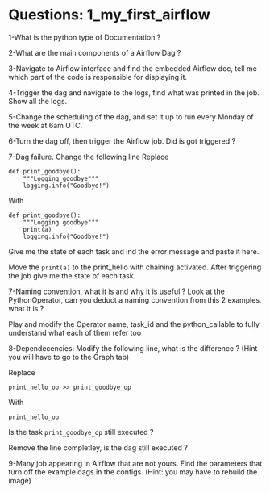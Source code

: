 # Questions: 1_my_first_airflow 

1-What is the python type of Documentation ?

2-What are the main components of a Airflow Dag ?

3-Navigate to Airflow interface and find the embedded Airflow doc, tell me which part of the code is responsible for displaying it.

4-Trigger the dag and navigate to the logs, find what was printed in the job. Show all the logs.

5-Change the scheduling of the dag, and set it up to run every Monday of the week at 6am UTC.

6-Turn the dag off, then trigger the Airflow job. 
Did is got triggered ?

7-Dag failure. Change the following line
Replace
```
def print_goodbye():
    """Logging goodbye"""
    logging.info("Goodbye!")
```
With
```
def print_goodbye():
    """Logging goodbye"""
    print(a)
    logging.info("Goodbye!")
```
Give me the state of each task and ind the error message and paste it here.

Move the `print(a)` to the print_hello with chaining activated.
After triggering the job give me the state of each task. 

7-Naming convention, what it is and why it is useful ? 
Look at the PythonOperator, can you deduct a naming convention from this 2 examples, what it is ?

Play and modify the Operator name, task_id and the python_callable to fully understand what each of them refer too


8-Dependecencies: Modify the following line, what is the difference ? (Hint you will have to go to the Graph tab)

Replace 
```
print_hello_op >> print_goodbye_op
``` 

With
```
print_hello_op
``` 
Is the task `print_goodbye_op` still executed ?

Remove the line completley, is the dag still executed ?

9-Many job appearing in Airflow that are not yours. Find the parameters that turn off the example dags in the configs. (Hint: you may have to rebuild the image)


